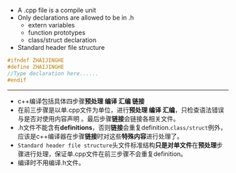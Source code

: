 * A .cpp file is a compile unit   
* Only declarations are allowed to be in .h  
	* extern variables  
	* function prototypes  
	* class/struct declaration   
* Standard header file structure   
```c++
#ifndef ZHAIJINGHE 
#define ZHAIJINGHE  
//Type declaration here......
#endif
```  
*******
* c++编译包括具体四步骤**预处理 编译 汇编 链接** 
* 在前三步骤是以单.cpp文件为单位，进行**预处理 编译 汇编**，只检查语法错误与是否对使用内容声明 。最后步骤**链接**会链接各相关文件。
* .h文件不能含有**definitions**，否则**链接**会重复definition.`class/struct`例外，应该是c++编译器在步骤**链接**时对这些**特殊内容**进行处理了。
* `Standard header file structure`头文件标准结构**只是对单文件**在**预处理**步骤进行处理，保证单.cpp文件在前三步骤不会重复definition。
* 编译时不用编译.h文件。
